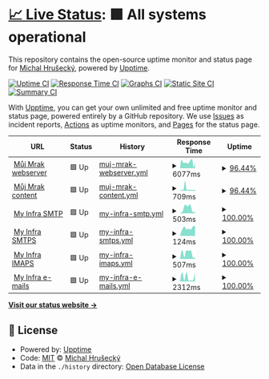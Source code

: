 # [📈 Live Status](https://upptime.myinfra.cz): <!--live status--> **🟩 All systems operational**

This repository contains the open-source uptime monitor and status page for [Michal Hrušecký](https://michal.hrusecky.net), powered by [Upptime](https://github.com/upptime/upptime).

[![Uptime CI](https://github.com/miska/myinfra/workflows/Uptime%20CI/badge.svg)](https://github.com/miska/myinfra/actions?query=workflow%3A%22Uptime+CI%22)
[![Response Time CI](https://github.com/miska/myinfra/workflows/Response%20Time%20CI/badge.svg)](https://github.com/miska/myinfra/actions?query=workflow%3A%22Response+Time+CI%22)
[![Graphs CI](https://github.com/miska/myinfra/workflows/Graphs%20CI/badge.svg)](https://github.com/miska/myinfra/actions?query=workflow%3A%22Graphs+CI%22)
[![Static Site CI](https://github.com/miska/myinfra/workflows/Static%20Site%20CI/badge.svg)](https://github.com/miska/myinfra/actions?query=workflow%3A%22Static+Site+CI%22)
[![Summary CI](https://github.com/miska/myinfra/workflows/Summary%20CI/badge.svg)](https://github.com/miska/myinfra/actions?query=workflow%3A%22Summary+CI%22)

With [Upptime](https://upptime.js.org), you can get your own unlimited and free uptime monitor and status page, powered entirely by a GitHub repository. We use [Issues](https://github.com/miska/myinfra/issues) as incident reports, [Actions](https://github.com/miska/myinfra/actions) as uptime monitors, and [Pages](https://upptime.myinfra.cz) for the status page.

<!--start: status pages-->
<!-- This summary is generated by Upptime (https://github.com/upptime/upptime) -->
<!-- Do not edit this manually, your changes will be overwritten -->
<!-- prettier-ignore -->
| URL | Status | History | Response Time | Uptime |
| --- | ------ | ------- | ------------- | ------ |
| <img alt="" src="https://cloud.mujmrak.cz/apps/theming/favicon/files?v=27cfe14d" height="13"> [Můj Mrak webserver](https://cloud.mujmrak.cz) | 🟩 Up | [muj-mrak-webserver.yml](https://github.com/miska/myinfra/commits/HEAD/history/muj-mrak-webserver.yml) | <details><summary><img alt="Response time graph" src="./graphs/muj-mrak-webserver/response-time-week.png" height="20"> 6077ms</summary><br><a href="https://miska.github.io/myinfra/history/muj-mrak-webserver"><img alt="Response time 5651" src="https://img.shields.io/endpoint?url=https%3A%2F%2Fraw.githubusercontent.com%2Fmiska%2Fmyinfra%2FHEAD%2Fapi%2Fmuj-mrak-webserver%2Fresponse-time.json"></a><br><a href="https://miska.github.io/myinfra/history/muj-mrak-webserver"><img alt="24-hour response time 785" src="https://img.shields.io/endpoint?url=https%3A%2F%2Fraw.githubusercontent.com%2Fmiska%2Fmyinfra%2FHEAD%2Fapi%2Fmuj-mrak-webserver%2Fresponse-time-day.json"></a><br><a href="https://miska.github.io/myinfra/history/muj-mrak-webserver"><img alt="7-day response time 6077" src="https://img.shields.io/endpoint?url=https%3A%2F%2Fraw.githubusercontent.com%2Fmiska%2Fmyinfra%2FHEAD%2Fapi%2Fmuj-mrak-webserver%2Fresponse-time-week.json"></a><br><a href="https://miska.github.io/myinfra/history/muj-mrak-webserver"><img alt="30-day response time 5897" src="https://img.shields.io/endpoint?url=https%3A%2F%2Fraw.githubusercontent.com%2Fmiska%2Fmyinfra%2FHEAD%2Fapi%2Fmuj-mrak-webserver%2Fresponse-time-month.json"></a><br><a href="https://miska.github.io/myinfra/history/muj-mrak-webserver"><img alt="1-year response time 5651" src="https://img.shields.io/endpoint?url=https%3A%2F%2Fraw.githubusercontent.com%2Fmiska%2Fmyinfra%2FHEAD%2Fapi%2Fmuj-mrak-webserver%2Fresponse-time-year.json"></a></details> | <details><summary><a href="https://miska.github.io/myinfra/history/muj-mrak-webserver">96.44%</a></summary><a href="https://miska.github.io/myinfra/history/muj-mrak-webserver"><img alt="All-time uptime 97.27%" src="https://img.shields.io/endpoint?url=https%3A%2F%2Fraw.githubusercontent.com%2Fmiska%2Fmyinfra%2FHEAD%2Fapi%2Fmuj-mrak-webserver%2Fuptime.json"></a><br><a href="https://miska.github.io/myinfra/history/muj-mrak-webserver"><img alt="24-hour uptime 100.00%" src="https://img.shields.io/endpoint?url=https%3A%2F%2Fraw.githubusercontent.com%2Fmiska%2Fmyinfra%2FHEAD%2Fapi%2Fmuj-mrak-webserver%2Fuptime-day.json"></a><br><a href="https://miska.github.io/myinfra/history/muj-mrak-webserver"><img alt="7-day uptime 96.44%" src="https://img.shields.io/endpoint?url=https%3A%2F%2Fraw.githubusercontent.com%2Fmiska%2Fmyinfra%2FHEAD%2Fapi%2Fmuj-mrak-webserver%2Fuptime-week.json"></a><br><a href="https://miska.github.io/myinfra/history/muj-mrak-webserver"><img alt="30-day uptime 85.43%" src="https://img.shields.io/endpoint?url=https%3A%2F%2Fraw.githubusercontent.com%2Fmiska%2Fmyinfra%2FHEAD%2Fapi%2Fmuj-mrak-webserver%2Fuptime-month.json"></a><br><a href="https://miska.github.io/myinfra/history/muj-mrak-webserver"><img alt="1-year uptime 97.27%" src="https://img.shields.io/endpoint?url=https%3A%2F%2Fraw.githubusercontent.com%2Fmiska%2Fmyinfra%2FHEAD%2Fapi%2Fmuj-mrak-webserver%2Fuptime-year.json"></a></details>
| <img alt="" src="https://cloud.mujmrak.cz/apps/theming/favicon/files?v=27cfe14d" height="13"> [Můj Mrak content](https://cloud.mujmrak.cz/s/eKHN4paXbZkJNQd/download) | 🟩 Up | [muj-mrak-content.yml](https://github.com/miska/myinfra/commits/HEAD/history/muj-mrak-content.yml) | <details><summary><img alt="Response time graph" src="./graphs/muj-mrak-content/response-time-week.png" height="20"> 709ms</summary><br><a href="https://miska.github.io/myinfra/history/muj-mrak-content"><img alt="Response time 299" src="https://img.shields.io/endpoint?url=https%3A%2F%2Fraw.githubusercontent.com%2Fmiska%2Fmyinfra%2FHEAD%2Fapi%2Fmuj-mrak-content%2Fresponse-time.json"></a><br><a href="https://miska.github.io/myinfra/history/muj-mrak-content"><img alt="24-hour response time 326" src="https://img.shields.io/endpoint?url=https%3A%2F%2Fraw.githubusercontent.com%2Fmiska%2Fmyinfra%2FHEAD%2Fapi%2Fmuj-mrak-content%2Fresponse-time-day.json"></a><br><a href="https://miska.github.io/myinfra/history/muj-mrak-content"><img alt="7-day response time 709" src="https://img.shields.io/endpoint?url=https%3A%2F%2Fraw.githubusercontent.com%2Fmiska%2Fmyinfra%2FHEAD%2Fapi%2Fmuj-mrak-content%2Fresponse-time-week.json"></a><br><a href="https://miska.github.io/myinfra/history/muj-mrak-content"><img alt="30-day response time 423" src="https://img.shields.io/endpoint?url=https%3A%2F%2Fraw.githubusercontent.com%2Fmiska%2Fmyinfra%2FHEAD%2Fapi%2Fmuj-mrak-content%2Fresponse-time-month.json"></a><br><a href="https://miska.github.io/myinfra/history/muj-mrak-content"><img alt="1-year response time 299" src="https://img.shields.io/endpoint?url=https%3A%2F%2Fraw.githubusercontent.com%2Fmiska%2Fmyinfra%2FHEAD%2Fapi%2Fmuj-mrak-content%2Fresponse-time-year.json"></a></details> | <details><summary><a href="https://miska.github.io/myinfra/history/muj-mrak-content">96.44%</a></summary><a href="https://miska.github.io/myinfra/history/muj-mrak-content"><img alt="All-time uptime 99.78%" src="https://img.shields.io/endpoint?url=https%3A%2F%2Fraw.githubusercontent.com%2Fmiska%2Fmyinfra%2FHEAD%2Fapi%2Fmuj-mrak-content%2Fuptime.json"></a><br><a href="https://miska.github.io/myinfra/history/muj-mrak-content"><img alt="24-hour uptime 100.00%" src="https://img.shields.io/endpoint?url=https%3A%2F%2Fraw.githubusercontent.com%2Fmiska%2Fmyinfra%2FHEAD%2Fapi%2Fmuj-mrak-content%2Fuptime-day.json"></a><br><a href="https://miska.github.io/myinfra/history/muj-mrak-content"><img alt="7-day uptime 96.44%" src="https://img.shields.io/endpoint?url=https%3A%2F%2Fraw.githubusercontent.com%2Fmiska%2Fmyinfra%2FHEAD%2Fapi%2Fmuj-mrak-content%2Fuptime-week.json"></a><br><a href="https://miska.github.io/myinfra/history/muj-mrak-content"><img alt="30-day uptime 99.18%" src="https://img.shields.io/endpoint?url=https%3A%2F%2Fraw.githubusercontent.com%2Fmiska%2Fmyinfra%2FHEAD%2Fapi%2Fmuj-mrak-content%2Fuptime-month.json"></a><br><a href="https://miska.github.io/myinfra/history/muj-mrak-content"><img alt="1-year uptime 99.78%" src="https://img.shields.io/endpoint?url=https%3A%2F%2Fraw.githubusercontent.com%2Fmiska%2Fmyinfra%2FHEAD%2Fapi%2Fmuj-mrak-content%2Fuptime-year.json"></a></details>
| <img alt="" src="https://icons.duckduckgo.com/ip3/null.ico" height="13"> [My Infra SMTP](smtp.myinfra.cz) | 🟩 Up | [my-infra-smtp.yml](https://github.com/miska/myinfra/commits/HEAD/history/my-infra-smtp.yml) | <details><summary><img alt="Response time graph" src="./graphs/my-infra-smtp/response-time-week.png" height="20"> 503ms</summary><br><a href="https://miska.github.io/myinfra/history/my-infra-smtp"><img alt="Response time 838" src="https://img.shields.io/endpoint?url=https%3A%2F%2Fraw.githubusercontent.com%2Fmiska%2Fmyinfra%2FHEAD%2Fapi%2Fmy-infra-smtp%2Fresponse-time.json"></a><br><a href="https://miska.github.io/myinfra/history/my-infra-smtp"><img alt="24-hour response time 100" src="https://img.shields.io/endpoint?url=https%3A%2F%2Fraw.githubusercontent.com%2Fmiska%2Fmyinfra%2FHEAD%2Fapi%2Fmy-infra-smtp%2Fresponse-time-day.json"></a><br><a href="https://miska.github.io/myinfra/history/my-infra-smtp"><img alt="7-day response time 503" src="https://img.shields.io/endpoint?url=https%3A%2F%2Fraw.githubusercontent.com%2Fmiska%2Fmyinfra%2FHEAD%2Fapi%2Fmy-infra-smtp%2Fresponse-time-week.json"></a><br><a href="https://miska.github.io/myinfra/history/my-infra-smtp"><img alt="30-day response time 783" src="https://img.shields.io/endpoint?url=https%3A%2F%2Fraw.githubusercontent.com%2Fmiska%2Fmyinfra%2FHEAD%2Fapi%2Fmy-infra-smtp%2Fresponse-time-month.json"></a><br><a href="https://miska.github.io/myinfra/history/my-infra-smtp"><img alt="1-year response time 838" src="https://img.shields.io/endpoint?url=https%3A%2F%2Fraw.githubusercontent.com%2Fmiska%2Fmyinfra%2FHEAD%2Fapi%2Fmy-infra-smtp%2Fresponse-time-year.json"></a></details> | <details><summary><a href="https://miska.github.io/myinfra/history/my-infra-smtp">100.00%</a></summary><a href="https://miska.github.io/myinfra/history/my-infra-smtp"><img alt="All-time uptime 99.99%" src="https://img.shields.io/endpoint?url=https%3A%2F%2Fraw.githubusercontent.com%2Fmiska%2Fmyinfra%2FHEAD%2Fapi%2Fmy-infra-smtp%2Fuptime.json"></a><br><a href="https://miska.github.io/myinfra/history/my-infra-smtp"><img alt="24-hour uptime 100.00%" src="https://img.shields.io/endpoint?url=https%3A%2F%2Fraw.githubusercontent.com%2Fmiska%2Fmyinfra%2FHEAD%2Fapi%2Fmy-infra-smtp%2Fuptime-day.json"></a><br><a href="https://miska.github.io/myinfra/history/my-infra-smtp"><img alt="7-day uptime 100.00%" src="https://img.shields.io/endpoint?url=https%3A%2F%2Fraw.githubusercontent.com%2Fmiska%2Fmyinfra%2FHEAD%2Fapi%2Fmy-infra-smtp%2Fuptime-week.json"></a><br><a href="https://miska.github.io/myinfra/history/my-infra-smtp"><img alt="30-day uptime 100.00%" src="https://img.shields.io/endpoint?url=https%3A%2F%2Fraw.githubusercontent.com%2Fmiska%2Fmyinfra%2FHEAD%2Fapi%2Fmy-infra-smtp%2Fuptime-month.json"></a><br><a href="https://miska.github.io/myinfra/history/my-infra-smtp"><img alt="1-year uptime 99.99%" src="https://img.shields.io/endpoint?url=https%3A%2F%2Fraw.githubusercontent.com%2Fmiska%2Fmyinfra%2FHEAD%2Fapi%2Fmy-infra-smtp%2Fuptime-year.json"></a></details>
| <img alt="" src="https://icons.duckduckgo.com/ip3/null.ico" height="13"> [My Infra SMTPS](smtp.myinfra.cz) | 🟩 Up | [my-infra-smtps.yml](https://github.com/miska/myinfra/commits/HEAD/history/my-infra-smtps.yml) | <details><summary><img alt="Response time graph" src="./graphs/my-infra-smtps/response-time-week.png" height="20"> 124ms</summary><br><a href="https://miska.github.io/myinfra/history/my-infra-smtps"><img alt="Response time 123" src="https://img.shields.io/endpoint?url=https%3A%2F%2Fraw.githubusercontent.com%2Fmiska%2Fmyinfra%2FHEAD%2Fapi%2Fmy-infra-smtps%2Fresponse-time.json"></a><br><a href="https://miska.github.io/myinfra/history/my-infra-smtps"><img alt="24-hour response time 100" src="https://img.shields.io/endpoint?url=https%3A%2F%2Fraw.githubusercontent.com%2Fmiska%2Fmyinfra%2FHEAD%2Fapi%2Fmy-infra-smtps%2Fresponse-time-day.json"></a><br><a href="https://miska.github.io/myinfra/history/my-infra-smtps"><img alt="7-day response time 124" src="https://img.shields.io/endpoint?url=https%3A%2F%2Fraw.githubusercontent.com%2Fmiska%2Fmyinfra%2FHEAD%2Fapi%2Fmy-infra-smtps%2Fresponse-time-week.json"></a><br><a href="https://miska.github.io/myinfra/history/my-infra-smtps"><img alt="30-day response time 119" src="https://img.shields.io/endpoint?url=https%3A%2F%2Fraw.githubusercontent.com%2Fmiska%2Fmyinfra%2FHEAD%2Fapi%2Fmy-infra-smtps%2Fresponse-time-month.json"></a><br><a href="https://miska.github.io/myinfra/history/my-infra-smtps"><img alt="1-year response time 123" src="https://img.shields.io/endpoint?url=https%3A%2F%2Fraw.githubusercontent.com%2Fmiska%2Fmyinfra%2FHEAD%2Fapi%2Fmy-infra-smtps%2Fresponse-time-year.json"></a></details> | <details><summary><a href="https://miska.github.io/myinfra/history/my-infra-smtps">100.00%</a></summary><a href="https://miska.github.io/myinfra/history/my-infra-smtps"><img alt="All-time uptime 99.99%" src="https://img.shields.io/endpoint?url=https%3A%2F%2Fraw.githubusercontent.com%2Fmiska%2Fmyinfra%2FHEAD%2Fapi%2Fmy-infra-smtps%2Fuptime.json"></a><br><a href="https://miska.github.io/myinfra/history/my-infra-smtps"><img alt="24-hour uptime 100.00%" src="https://img.shields.io/endpoint?url=https%3A%2F%2Fraw.githubusercontent.com%2Fmiska%2Fmyinfra%2FHEAD%2Fapi%2Fmy-infra-smtps%2Fuptime-day.json"></a><br><a href="https://miska.github.io/myinfra/history/my-infra-smtps"><img alt="7-day uptime 100.00%" src="https://img.shields.io/endpoint?url=https%3A%2F%2Fraw.githubusercontent.com%2Fmiska%2Fmyinfra%2FHEAD%2Fapi%2Fmy-infra-smtps%2Fuptime-week.json"></a><br><a href="https://miska.github.io/myinfra/history/my-infra-smtps"><img alt="30-day uptime 100.00%" src="https://img.shields.io/endpoint?url=https%3A%2F%2Fraw.githubusercontent.com%2Fmiska%2Fmyinfra%2FHEAD%2Fapi%2Fmy-infra-smtps%2Fuptime-month.json"></a><br><a href="https://miska.github.io/myinfra/history/my-infra-smtps"><img alt="1-year uptime 99.99%" src="https://img.shields.io/endpoint?url=https%3A%2F%2Fraw.githubusercontent.com%2Fmiska%2Fmyinfra%2FHEAD%2Fapi%2Fmy-infra-smtps%2Fuptime-year.json"></a></details>
| <img alt="" src="https://icons.duckduckgo.com/ip3/null.ico" height="13"> [My Infra IMAPS](imap.myinfra.cz) | 🟩 Up | [my-infra-imaps.yml](https://github.com/miska/myinfra/commits/HEAD/history/my-infra-imaps.yml) | <details><summary><img alt="Response time graph" src="./graphs/my-infra-imaps/response-time-week.png" height="20"> 507ms</summary><br><a href="https://miska.github.io/myinfra/history/my-infra-imaps"><img alt="Response time 748" src="https://img.shields.io/endpoint?url=https%3A%2F%2Fraw.githubusercontent.com%2Fmiska%2Fmyinfra%2FHEAD%2Fapi%2Fmy-infra-imaps%2Fresponse-time.json"></a><br><a href="https://miska.github.io/myinfra/history/my-infra-imaps"><img alt="24-hour response time 100" src="https://img.shields.io/endpoint?url=https%3A%2F%2Fraw.githubusercontent.com%2Fmiska%2Fmyinfra%2FHEAD%2Fapi%2Fmy-infra-imaps%2Fresponse-time-day.json"></a><br><a href="https://miska.github.io/myinfra/history/my-infra-imaps"><img alt="7-day response time 507" src="https://img.shields.io/endpoint?url=https%3A%2F%2Fraw.githubusercontent.com%2Fmiska%2Fmyinfra%2FHEAD%2Fapi%2Fmy-infra-imaps%2Fresponse-time-week.json"></a><br><a href="https://miska.github.io/myinfra/history/my-infra-imaps"><img alt="30-day response time 774" src="https://img.shields.io/endpoint?url=https%3A%2F%2Fraw.githubusercontent.com%2Fmiska%2Fmyinfra%2FHEAD%2Fapi%2Fmy-infra-imaps%2Fresponse-time-month.json"></a><br><a href="https://miska.github.io/myinfra/history/my-infra-imaps"><img alt="1-year response time 748" src="https://img.shields.io/endpoint?url=https%3A%2F%2Fraw.githubusercontent.com%2Fmiska%2Fmyinfra%2FHEAD%2Fapi%2Fmy-infra-imaps%2Fresponse-time-year.json"></a></details> | <details><summary><a href="https://miska.github.io/myinfra/history/my-infra-imaps">100.00%</a></summary><a href="https://miska.github.io/myinfra/history/my-infra-imaps"><img alt="All-time uptime 100.00%" src="https://img.shields.io/endpoint?url=https%3A%2F%2Fraw.githubusercontent.com%2Fmiska%2Fmyinfra%2FHEAD%2Fapi%2Fmy-infra-imaps%2Fuptime.json"></a><br><a href="https://miska.github.io/myinfra/history/my-infra-imaps"><img alt="24-hour uptime 100.00%" src="https://img.shields.io/endpoint?url=https%3A%2F%2Fraw.githubusercontent.com%2Fmiska%2Fmyinfra%2FHEAD%2Fapi%2Fmy-infra-imaps%2Fuptime-day.json"></a><br><a href="https://miska.github.io/myinfra/history/my-infra-imaps"><img alt="7-day uptime 100.00%" src="https://img.shields.io/endpoint?url=https%3A%2F%2Fraw.githubusercontent.com%2Fmiska%2Fmyinfra%2FHEAD%2Fapi%2Fmy-infra-imaps%2Fuptime-week.json"></a><br><a href="https://miska.github.io/myinfra/history/my-infra-imaps"><img alt="30-day uptime 100.00%" src="https://img.shields.io/endpoint?url=https%3A%2F%2Fraw.githubusercontent.com%2Fmiska%2Fmyinfra%2FHEAD%2Fapi%2Fmy-infra-imaps%2Fuptime-month.json"></a><br><a href="https://miska.github.io/myinfra/history/my-infra-imaps"><img alt="1-year uptime 100.00%" src="https://img.shields.io/endpoint?url=https%3A%2F%2Fraw.githubusercontent.com%2Fmiska%2Fmyinfra%2FHEAD%2Fapi%2Fmy-infra-imaps%2Fuptime-year.json"></a></details>
| <img alt="" src="https://icons.duckduckgo.com/ip3/status.myinfra.cz.ico" height="13"> [My Infra e-mails](http://status.myinfra.cz/mail_report.txt) | 🟩 Up | [my-infra-e-mails.yml](https://github.com/miska/myinfra/commits/HEAD/history/my-infra-e-mails.yml) | <details><summary><img alt="Response time graph" src="./graphs/my-infra-e-mails/response-time-week.png" height="20"> 2312ms</summary><br><a href="https://miska.github.io/myinfra/history/my-infra-e-mails"><img alt="Response time 3600" src="https://img.shields.io/endpoint?url=https%3A%2F%2Fraw.githubusercontent.com%2Fmiska%2Fmyinfra%2FHEAD%2Fapi%2Fmy-infra-e-mails%2Fresponse-time.json"></a><br><a href="https://miska.github.io/myinfra/history/my-infra-e-mails"><img alt="24-hour response time 4063" src="https://img.shields.io/endpoint?url=https%3A%2F%2Fraw.githubusercontent.com%2Fmiska%2Fmyinfra%2FHEAD%2Fapi%2Fmy-infra-e-mails%2Fresponse-time-day.json"></a><br><a href="https://miska.github.io/myinfra/history/my-infra-e-mails"><img alt="7-day response time 2312" src="https://img.shields.io/endpoint?url=https%3A%2F%2Fraw.githubusercontent.com%2Fmiska%2Fmyinfra%2FHEAD%2Fapi%2Fmy-infra-e-mails%2Fresponse-time-week.json"></a><br><a href="https://miska.github.io/myinfra/history/my-infra-e-mails"><img alt="30-day response time 2808" src="https://img.shields.io/endpoint?url=https%3A%2F%2Fraw.githubusercontent.com%2Fmiska%2Fmyinfra%2FHEAD%2Fapi%2Fmy-infra-e-mails%2Fresponse-time-month.json"></a><br><a href="https://miska.github.io/myinfra/history/my-infra-e-mails"><img alt="1-year response time 3600" src="https://img.shields.io/endpoint?url=https%3A%2F%2Fraw.githubusercontent.com%2Fmiska%2Fmyinfra%2FHEAD%2Fapi%2Fmy-infra-e-mails%2Fresponse-time-year.json"></a></details> | <details><summary><a href="https://miska.github.io/myinfra/history/my-infra-e-mails">100.00%</a></summary><a href="https://miska.github.io/myinfra/history/my-infra-e-mails"><img alt="All-time uptime 99.11%" src="https://img.shields.io/endpoint?url=https%3A%2F%2Fraw.githubusercontent.com%2Fmiska%2Fmyinfra%2FHEAD%2Fapi%2Fmy-infra-e-mails%2Fuptime.json"></a><br><a href="https://miska.github.io/myinfra/history/my-infra-e-mails"><img alt="24-hour uptime 100.00%" src="https://img.shields.io/endpoint?url=https%3A%2F%2Fraw.githubusercontent.com%2Fmiska%2Fmyinfra%2FHEAD%2Fapi%2Fmy-infra-e-mails%2Fuptime-day.json"></a><br><a href="https://miska.github.io/myinfra/history/my-infra-e-mails"><img alt="7-day uptime 100.00%" src="https://img.shields.io/endpoint?url=https%3A%2F%2Fraw.githubusercontent.com%2Fmiska%2Fmyinfra%2FHEAD%2Fapi%2Fmy-infra-e-mails%2Fuptime-week.json"></a><br><a href="https://miska.github.io/myinfra/history/my-infra-e-mails"><img alt="30-day uptime 100.00%" src="https://img.shields.io/endpoint?url=https%3A%2F%2Fraw.githubusercontent.com%2Fmiska%2Fmyinfra%2FHEAD%2Fapi%2Fmy-infra-e-mails%2Fuptime-month.json"></a><br><a href="https://miska.github.io/myinfra/history/my-infra-e-mails"><img alt="1-year uptime 99.11%" src="https://img.shields.io/endpoint?url=https%3A%2F%2Fraw.githubusercontent.com%2Fmiska%2Fmyinfra%2FHEAD%2Fapi%2Fmy-infra-e-mails%2Fuptime-year.json"></a></details>

<!--end: status pages-->

[**Visit our status website →**](https://upptime.myinfra.cz)

## 📄 License

- Powered by: [Upptime](https://github.com/upptime/upptime)
- Code: [MIT](./LICENSE) © [Michal Hrušecký](https://michal.hrusecky.net)
- Data in the `./history` directory: [Open Database License](https://opendatacommons.org/licenses/odbl/1-0/)
